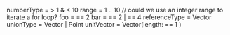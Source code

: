 
numberType = > 1 & < 10
range = 1 .. 10
//  could we use an integer range to iterate a for loop?
foo = == 2
bar = == 2 | == 4
referenceType = Vector
unionType = Vector | Point
unitVector = Vector(length: == 1 )
